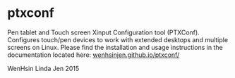 # ptxconf
Pen tablet and Touch screen Xinput Configuration tool (PTXConf). Configures touch/pen devices to work with extended desktops and multiple screens on Linux.
Please find the installation and usage instructions in the documentation located here: [wenhsinjen.github.io/ptxconf/](http://wenhsinjen.github.io/ptxconf/)

WenHsin Linda Jen 2015
